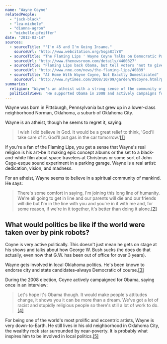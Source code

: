 ```yaml
---
name: "Wayne Coyne"
relatedPeople:
  - "jack-black"
  - "lea-michele"
  - "dianna-agron"
  - "michelle-pfeiffer"
date: "2012-03-14"
sources:
  - sourceTitle: "'I'm 45 and I'm Going Insane."
    sourceUrl: "http://www.webcitation.org/5sga8IlY8"
  - sourceTitle: "The Flaming Lips ' Wayne Coyne Talks on Democratic Party."
    sourceUrl: "http://www.thenewsroom.com/details/4400327"
  - sourceTitle: "Flaming Lips back Obama, but tell voters 'not to give up yet.'"
    sourceUrl: "http://www.nme.com/news/the-flaming-lips/40839"
  - sourceTitle: "At Home With Wayne Coyne, Not Exactly Domesticated"
    sourceUrl: "http://www.nytimes.com/2008/10/09/garden/09coyne.html?pagewanted=all"
summaries:
  religion: "Wayne's an atheist with a strong sense of the community of mankind."
  politicalViews: "He supported Obama in 2008 and actively campaigns for Democratic candidates in his home state of Oklahoma."
---
```


Wayne was born in Pittsburgh, Pennsylvania but grew up in a lower-class neighborhood Norman, Oklahoma, a suburb of Oklahoma City.

Wayne is an atheist, though he seems to regret it, saying:

>I wish I did believe in God. It would be a great relief to think, 'God'll take care of it. God'll put gas in the car tomorrow.'<a class="source-citation" href="#http%3A%2F%2Fwww.webcitation.org%2F5sga8IlY8" title="&apos;I&apos;m 45 and I&apos;m Going Insane.">[1]</a>

If you're a fan of the Flaming Lips, you get a sense that Wayne's real religion is his art–be it making epic concept albums or the set to a black-and-white film about space travelers at Christmas or some sort of John Cage-esque sound experiment in a parking garage. Wayne is a real artist: dedication, vision, and madness.

For an atheist, Wayne seems to believe in a spiritual community of mankind. He says:

>There's some comfort in saying, I'm joining this long line of humanity. We're all going to get in line and our parents will die and our friends will die but I'm in the line with you and you're in it with me and, for some reason, if we're in it together, it's better than doing it alone.<a class="source-citation" href="#http%3A%2F%2Fwww.webcitation.org%2F5sga8IlY8" title="&apos;I&apos;m 45 and I&apos;m Going Insane.">[2]</a>

## What would politics be like if the world were taken over by pink robots?

Coyne is very active politically. This doesn't just mean he gets on stage at his shows and talks about how George W. Bush sucks (he does do that actually, even now that G.W. has been out of office for over 3 years).

Wayne gets involved in local Oklahoma politics. He's been known to endorse city and state candidates–always Democratic of course.<a class="source-citation" href="#http%3A%2F%2Fwww.thenewsroom.com%2Fdetails%2F4400327" title="The Flaming Lips &apos; Wayne Coyne Talks on Democratic Party.">[3]</a>

During the 2008 election, Coyne actively campaigned for Obama, saying once in an interview:

>Let's hope it's Obama though. It would make people's attitudes change, it shows you it can be more than a dream. We've got a lot of racist and stupidly religious people so there's still a lot of work to do.<a class="source-citation" href="#http%3A%2F%2Fwww.nme.com%2Fnews%2Fthe-flaming-lips%2F40839" title="Flaming Lips back Obama, but tell voters &apos;not to give up yet.&apos;">[4]</a>

For being one of the world's most prolific and eccentric artists, Wayne is very down-to-Earth. He still lives in his old neighborhood in Oklahoma City, the wealthy rock star surrounded by near-poverty. It is probably what inspires him to be involved in local politics.<a class="source-citation" href="#http%3A%2F%2Fwww.nytimes.com%2F2008%2F10%2F09%2Fgarden%2F09coyne.html%3Fpagewanted%3Dall" title="At Home With Wayne Coyne, Not Exactly Domesticated">[5]</a>